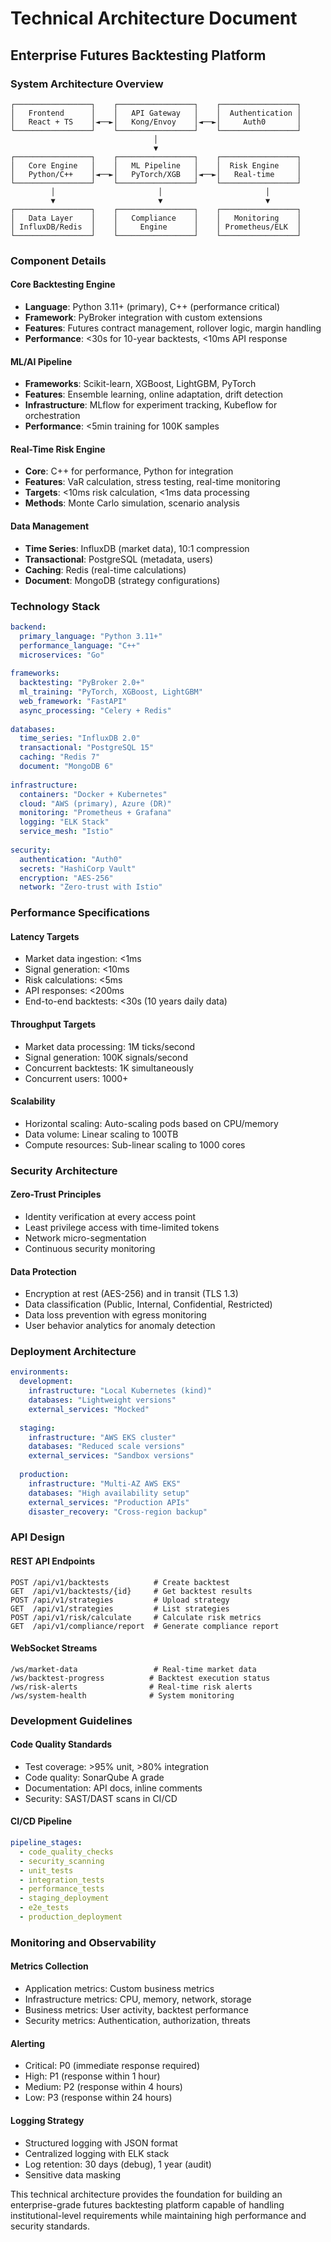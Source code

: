 # Technical Architecture Document
## Enterprise Futures Backtesting Platform

### System Architecture Overview

```
┌─────────────────┐    ┌─────────────────┐    ┌─────────────────┐
│   Frontend      │    │   API Gateway   │    │  Authentication │
│   React + TS    │◄──►│   Kong/Envoy    │◄──►│     Auth0       │
└─────────────────┘    └─────────────────┘    └─────────────────┘
                                │
                                ▼
┌─────────────────┐    ┌─────────────────┐    ┌─────────────────┐
│   Core Engine   │    │   ML Pipeline   │    │  Risk Engine    │
│   Python/C++    │◄──►│   PyTorch/XGB   │◄──►│   Real-time     │
└─────────────────┘    └─────────────────┘    └─────────────────┘
         │                       │                       │
         ▼                       ▼                       ▼
┌─────────────────┐    ┌─────────────────┐    ┌─────────────────┐
│   Data Layer    │    │   Compliance    │    │   Monitoring    │
│ InfluxDB/Redis  │    │     Engine      │    │ Prometheus/ELK  │
└─────────────────┘    └─────────────────┘    └─────────────────┘
```

### Component Details

#### Core Backtesting Engine
- **Language**: Python 3.11+ (primary), C++ (performance critical)
- **Framework**: PyBroker integration with custom extensions
- **Features**: Futures contract management, rollover logic, margin handling
- **Performance**: <30s for 10-year backtests, <10ms API response

#### ML/AI Pipeline
- **Frameworks**: Scikit-learn, XGBoost, LightGBM, PyTorch
- **Features**: Ensemble learning, online adaptation, drift detection
- **Infrastructure**: MLflow for experiment tracking, Kubeflow for orchestration
- **Performance**: <5min training for 100K samples

#### Real-Time Risk Engine
- **Core**: C++ for performance, Python for integration
- **Features**: VaR calculation, stress testing, real-time monitoring
- **Targets**: <10ms risk calculation, <1ms data processing
- **Methods**: Monte Carlo simulation, scenario analysis

#### Data Management
- **Time Series**: InfluxDB (market data), 10:1 compression
- **Transactional**: PostgreSQL (metadata, users)
- **Caching**: Redis (real-time calculations)
- **Document**: MongoDB (strategy configurations)

### Technology Stack

```yaml
backend:
  primary_language: "Python 3.11+"
  performance_language: "C++"
  microservices: "Go"
  
frameworks:
  backtesting: "PyBroker 2.0+"
  ml_training: "PyTorch, XGBoost, LightGBM"
  web_framework: "FastAPI"
  async_processing: "Celery + Redis"
  
databases:
  time_series: "InfluxDB 2.0"
  transactional: "PostgreSQL 15"
  caching: "Redis 7"
  document: "MongoDB 6"
  
infrastructure:
  containers: "Docker + Kubernetes"
  cloud: "AWS (primary), Azure (DR)"
  monitoring: "Prometheus + Grafana"
  logging: "ELK Stack"
  service_mesh: "Istio"
  
security:
  authentication: "Auth0"
  secrets: "HashiCorp Vault"
  encryption: "AES-256"
  network: "Zero-trust with Istio"
```

### Performance Specifications

#### Latency Targets
- Market data ingestion: <1ms
- Signal generation: <10ms
- Risk calculations: <5ms
- API responses: <200ms
- End-to-end backtests: <30s (10 years daily data)

#### Throughput Targets
- Market data processing: 1M ticks/second
- Signal generation: 100K signals/second
- Concurrent backtests: 1K simultaneously
- Concurrent users: 1000+

#### Scalability
- Horizontal scaling: Auto-scaling pods based on CPU/memory
- Data volume: Linear scaling to 100TB
- Compute resources: Sub-linear scaling to 1000 cores

### Security Architecture

#### Zero-Trust Principles
- Identity verification at every access point
- Least privilege access with time-limited tokens
- Network micro-segmentation
- Continuous security monitoring

#### Data Protection
- Encryption at rest (AES-256) and in transit (TLS 1.3)
- Data classification (Public, Internal, Confidential, Restricted)
- Data loss prevention with egress monitoring
- User behavior analytics for anomaly detection

### Deployment Architecture

```yaml
environments:
  development:
    infrastructure: "Local Kubernetes (kind)"
    databases: "Lightweight versions"
    external_services: "Mocked"
    
  staging:
    infrastructure: "AWS EKS cluster"
    databases: "Reduced scale versions"
    external_services: "Sandbox versions"
    
  production:
    infrastructure: "Multi-AZ AWS EKS"
    databases: "High availability setup"
    external_services: "Production APIs"
    disaster_recovery: "Cross-region backup"
```

### API Design

#### REST API Endpoints
```
POST /api/v1/backtests          # Create backtest
GET  /api/v1/backtests/{id}     # Get backtest results
POST /api/v1/strategies         # Upload strategy
GET  /api/v1/strategies         # List strategies
POST /api/v1/risk/calculate     # Calculate risk metrics
GET  /api/v1/compliance/report  # Generate compliance report
```

#### WebSocket Streams
```
/ws/market-data                 # Real-time market data
/ws/backtest-progress          # Backtest execution status
/ws/risk-alerts                # Real-time risk alerts
/ws/system-health              # System monitoring
```

### Development Guidelines

#### Code Quality Standards
- Test coverage: >95% unit, >80% integration
- Code quality: SonarQube A grade
- Documentation: API docs, inline comments
- Security: SAST/DAST scans in CI/CD

#### CI/CD Pipeline
```yaml
pipeline_stages:
  - code_quality_checks
  - security_scanning
  - unit_tests
  - integration_tests
  - performance_tests
  - staging_deployment
  - e2e_tests
  - production_deployment
```

### Monitoring and Observability

#### Metrics Collection
- Application metrics: Custom business metrics
- Infrastructure metrics: CPU, memory, network, storage
- Business metrics: User activity, backtest performance
- Security metrics: Authentication, authorization, threats

#### Alerting
- Critical: P0 (immediate response required)
- High: P1 (response within 1 hour)
- Medium: P2 (response within 4 hours)
- Low: P3 (response within 24 hours)

#### Logging Strategy
- Structured logging with JSON format
- Centralized logging with ELK stack
- Log retention: 30 days (debug), 1 year (audit)
- Sensitive data masking

This technical architecture provides the foundation for building an enterprise-grade futures backtesting platform capable of handling institutional-level requirements while maintaining high performance and security standards.